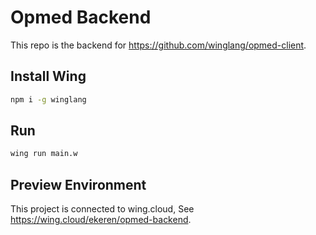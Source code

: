 # Opmed Backend

This repo is the backend for https://github.com/winglang/opmed-client.


## Install Wing
```sh
npm i -g winglang
```
## Run
```sh
wing run main.w
```


## Preview Environment

This project is connected to wing.cloud, See https://wing.cloud/ekeren/opmed-backend.